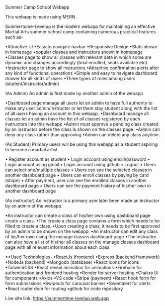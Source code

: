 Summer Camp School Webapp

This webapp is made using MERN.

Summertume-Levelup is the modern webapp for maintaining an effective Martial Arts summer school camp containing numerous practical features such as-

•Attractive UI
•Easy to navigate navbar
•Responsive Design
•Stats shown in homepage
•popular classes and instructors shown in homepage
•Classes page to show all classes with relevant data in which some are dynamic and changes accordingly (total enrolled, seats available etc)
•Instructor page to show all instructors
•Attractive confirmation alerts after any kind of functional operations
•Simple and easy to navigate dashboard drawer for all kinds of users
•Three types of roles among users (student/instructor/admin)

(As Admin)
An admin is first made by another admin of the webapp

•Dashboard page manage all users let an admin to have full authority to make any user admin/instructor or let them stay student along with the list of all users having an account in this webapp.
•Dashboard manage all classes let an admin have the list of all classes registered by each instructors into this webapp
•Admin must approve a pending class created by an instructor before the class is shown on the classes page.
•Admin can deny any class rather than approving
•Admin can delete any class anytime.

(As Student)
Primary users will be using this webapp as a student aspiring to become a martial artist.

• Register account as student 
• Login account using email/password 
• Login account using gmail 
• Login account using github 
• Logout
• Users can select one/multiple classes
• Users can see the selected classes in another dashboard page
• Users can enroll classes by paying by card (stripe)
• After payment, user can see the enrolled classes in another dashboard page
• Users can see the payment history of his/her own in another dashboard page

(As instructor)
An instructor is a primary user later been made an instructor by an admin of the webapp.

•An instructor can create a class of his/her own using dashboard page create a class. 
•The create a class page contains a form which needs to be filled to create a class.
•Upon creating a class, it needs to be first approved by an admin to be shown on the webapp.
•An instructor can edit any class of his/her own using the manage classes dashboard page
•The instructor can also have a list of his/her all classes on the manage classes dashboard page with all relevant information about each class


**Used Technologies-
•ReactJs (frontend)
•Express (backend framework)
•NodeJs (backend)
•Mongodb (database)
•React icons for icons
•TailwindCSS 
•React reveal animation for animations
•Firebase for authentication and frontend hosting
•Render for server hosting
•Chakra UI for components
•Axios
•VS code
•Stripe (payment)
•React hook form for form submissions
•SwiperJs for carousal banner
•Sweetalert for alerts
•React router dom for routing
•github for code repository



Live site link: https://summertime-levelup.web.app